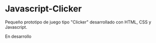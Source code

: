 # Javascript-Clicker

Pequeño prototipo de juego tipo "Clicker" desarrollado con HTML, CSS y Javascript.

En desarrollo
